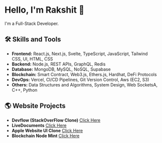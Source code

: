 # Hello, I'm Rakshit 👋

I'm a Full-Stack Developer.

## 🛠️ Skills and Tools

- **Frontend:** React.js, Next.js, Svelte, TypeScript, JavaScript, Tailwind CSS, UI, HTML, CSS
- **Backend:** Node.js, REST APIs, GraphQL, Redis
- **Database:** MongoDB, MySQL, NoSQL, Supabase
- **Blockchain:** Smart Contract, Web3.js, Ethers.js, Hardhat, DeFi Protocols
- **DevOps:** Vercel, CI/CD Pipelines, Git Version Control, Aws (EC2, S3)
- **Others:** Data Structures and Algorithms, System Design, Web SocketsA, C++, Python


## 🌎 Website Projects

- **Devflow (StackOverFlow Clone)** [Click Here](https://devflow-pi-ten.vercel.app/)
- **LiveDocuments** [Click Here](https://live-docs-livid.vercel.app/)
- **Apple Website UI Clone** [Click Here](https://appol.netlify.app/)
- **Blockchain Node Mint** [Click Here]([https://rkst.me/](https://mint.powerloom.network/))
  
